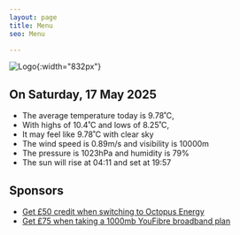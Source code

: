 ```yaml
---
layout: page
title: Menu
seo: Menu

---
```


![Logo](/images/logo.jpg){:width="832px"}

<!-- weather_marker starts -->
## On Saturday, 17 May 2025

- The average temperature today is 9.78˚C,
- With highs of 10.4˚C and lows of 8.25˚C,
- It may feel like 9.78˚C with clear sky
- The wind speed is 0.89m/s and visibility is 10000m
- The pressure is 1023hPa and humidity is 79%
- The sun will rise at 04:11 and set at 19:57

<!-- weather_marker ends -->

## Sponsors

- [Get £50 credit when switching to Octopus Energy](https://bit.ly/3oD1nnS)
- [Get £75 when taking a 1000mb YouFibre broadband plan](https://aklam.io/91zWhU?)
